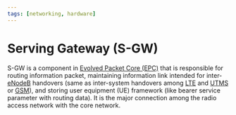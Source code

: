 ```yaml
---
tags: [networking, hardware]
---
```


# Serving Gateway (S-GW)

S-GW is a component in [Evolved Packet Core (EPC)](202305131616.md) that is
responsible for routing information packet, maintaining information link
intended for inter-[eNodeB](202305131737.md) handovers (same as inter-system
handovers among [LTE](202304111948.md) and [UTMS](202304111944.md) or
[GSM](202304111937.md)), and storing user equipment (UE) framework (like bearer
service parameter with routing data). It is the major connection among the radio
access network with the core network.

